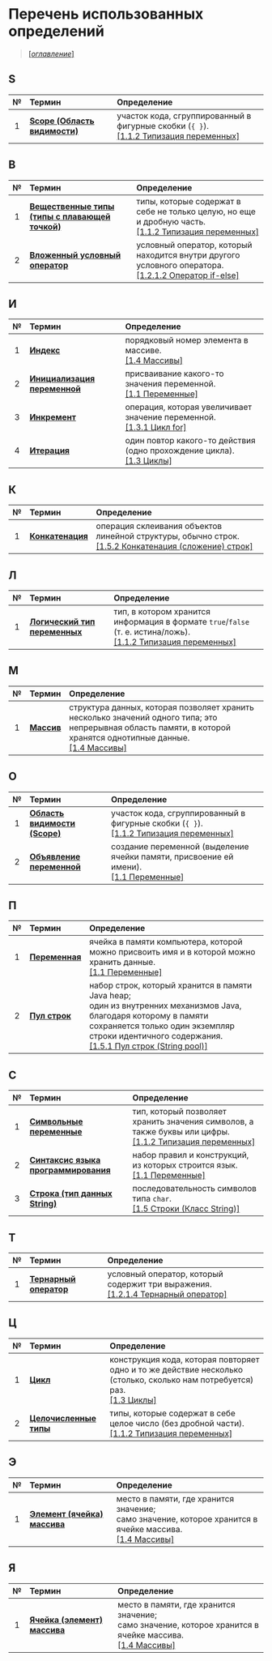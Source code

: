 # Перечень использованных определений

> [[_оглавление_]](../README.md/#оглавление)

## S

| № | Термин                                                                    | Определение                                                                                                                           |
|:-:|:--------------------------------------------------------------------------|:--------------------------------------------------------------------------------------------------------------------------------------|
| 1 | [**Scope (Область видимости)**](/conspect/1.md/#112-типизация-переменных) | участок кода, сгруппированный в фигурные скобки (`{ }`).<br/>[[1.1.2 Типизация переменных]](/conspect/1.md/#112-типизация-переменных) |

## В

| № | Термин                                                                                      | Определение                                                                                                                                         |
|:-:|:--------------------------------------------------------------------------------------------|:----------------------------------------------------------------------------------------------------------------------------------------------------|
| 1 | [**Вещественные типы (типы с плавающей точкой)**](/conspect/1.md/#112-типизация-переменных) | типы, которые содержат в себе не только целую, но еще и дробную часть.<br/>[[1.1.2 Типизация переменных]](/conspect/1.md/#112-типизация-переменных) |
| 2 | [**Вложенный условный оператор**](/conspect/1.md/#1212-оператор-if-else)                    | условный оператор, который находится внутри другого условного оператора.<br/>[[1.2.1.2 Оператор if-else]](/conspect/1.md/#1212-оператор-if-else)    |

## И

| № | Термин                                                        | Определение                                                                                             |
|:-:|:--------------------------------------------------------------|:--------------------------------------------------------------------------------------------------------|
| 1 | [**Индекс**](/conspect/1.md/#14-массивы)                      | порядковый номер элемента в массиве.<br/>[[1.4 Массивы]](/conspect/1.md/#14-массивы)                    |
| 2 | [**Инициализация переменной**](/conspect/1.md/#11-переменные) | присваивание какого-то значения переменной.<br/>[[1.1 Переменные]](/conspect/1.md/#11-переменные)       |
| 3 | [**Инкремент**](/conspect/1.md/#131-цикл-for)                 | операция, которая увеличивает значение переменной.<br/>[[1.3.1 Цикл for]](/conspect/1.md/#131-цикл-for) |
| 4 | [**Итерация**](/conspect/1.md/#13-циклы)                      | один повтор какого-то действия (одно прохождение цикла).<br/>[[1.3 Циклы]](/conspect/1.md/#13-циклы)    |

## К

| № | Термин                                                              | Определение                                                                                                                                                 |
|:-:|:--------------------------------------------------------------------|:------------------------------------------------------------------------------------------------------------------------------------------------------------|
| 1 | [**Конкатенация**](/conspect/1.md/#152-конкатенация-сложение-строк) | операция склеивания объектов линейной структуры, обычно строк.<br/>[[1.5.2 Конкатенация (сложение) строк]](/conspect/1.md/#152-конкатенация-сложение-строк) |

## Л

| № | Термин                                                                    | Определение                                                                                                                                                   |
|:-:|:--------------------------------------------------------------------------|:--------------------------------------------------------------------------------------------------------------------------------------------------------------|
| 1 | [**Логический тип переменных**](/conspect/1.md/#112-типизация-переменных) | тип, в котором хранится информация в формате `true`/`false` (т. е. истина/ложь).<br/>[[1.1.2 Типизация переменных]](/conspect/1.md/#112-типизация-переменных) |

## М

| № | Термин                                   | Определение                                                                                                                                                                                       |
|:-:|:-----------------------------------------|:--------------------------------------------------------------------------------------------------------------------------------------------------------------------------------------------------|
| 1 | [**Массив**](/conspect/1.md/#14-массивы) | структура данных, которая позволяет хранить несколько значений одного типа; это непрерывная область памяти, в которой хранятся однотипные данные.<br/>[[1.4 Массивы]](/conspect/1.md/#14-массивы) |

## О

| № | Термин                                                                    | Определение                                                                                                                           |
|:-:|:--------------------------------------------------------------------------|:--------------------------------------------------------------------------------------------------------------------------------------|
| 1 | [**Область видимости (Scope)**](/conspect/1.md/#112-типизация-переменных) | участок кода, сгруппированный в фигурные скобки (`{ }`).<br/>[[1.1.2 Типизация переменных]](/conspect/1.md/#112-типизация-переменных) |
| 2 | [**Объявление переменной**](/conspect/1.md/#11-переменные)                | создание переменной (выделение ячейки памяти, присвоение ей имени).<br/>[[1.1 Переменные]](/conspect/1.md/#11-переменные)             |

## П

| № | Термин                                                     | Определение                                                                                                                                                                                                                                                              |
|:-:|:-----------------------------------------------------------|:-------------------------------------------------------------------------------------------------------------------------------------------------------------------------------------------------------------------------------------------------------------------------|
| 1 | [**Переменная**](/conspect/1.md/#11-переменные)            | ячейка в памяти компьютера, которой можно присвоить имя и в которой можно хранить данные.<br/>[[1.1 Переменные]](/conspect/1.md/#11-переменные)                                                                                                                          |
| 2 | [**Пул строк**](/conspect/1.md/#151-пул-строк-string-pool) | набор строк, который хранится в памяти Java heap;<br/> один из внутренних механизмов Java, благодаря которому в памяти сохраняется только один экземпляр строки идентичного содержания.<br/>[[1.5.1 Пул строк (String pool)]](/conspect/1.md/#151-пул-строк-string-pool) |

## С

| № | Термин                                                                   | Определение                                                                                                                                             |
|:-:|:-------------------------------------------------------------------------|:--------------------------------------------------------------------------------------------------------------------------------------------------------|
| 1 | [**Символьные переменные**](/conspect/1.md/#112-типизация-переменных)    | тип, который позволяет хранить значения символов, а также буквы или цифры.<br/>[[1.1.2 Типизация переменных]](/conspect/1.md/#112-типизация-переменных) |
| 2 | [**Синтаксис языка программирования**](/conspect/1.md/#11-переменные)    | набор правил и конструкций, из которых строится язык.<br/>[[1.1 Переменные]](/conspect/1.md/#11-переменные)                                             |
| 3 | [**Строка (тип данных String)**](/conspect/1.md/#15-строки-класс-string) | последовательность символов типа `char`.<br/>[[1.5 Строки (Класс String)]](/conspect/1.md/#15-строки-класс-string)                                      |

## Т

| № | Термин                                                            | Определение                                                                                                                    |
|:-:|:------------------------------------------------------------------|:-------------------------------------------------------------------------------------------------------------------------------|
| 1 | [**Тернарный оператор**](/conspect/1.md/#1214-тернарный-оператор) | условный оператор, который содержит три выражения.<br/>[[1.2.1.4 Тернарный оператор]](/conspect/1.md/#1214-тернарный-оператор) |

## Ц

| № | Термин                                                             | Определение                                                                                                                                             |
|:-:|:-------------------------------------------------------------------|:--------------------------------------------------------------------------------------------------------------------------------------------------------|
| 1 | [**Цикл**](/conspect/1.md/#13-циклы)                               | конструкция кода, которая повторяет одно и то же действие несколько (столько, сколько нам потребуется) раз.<br/>[[1.3 Циклы]](/conspect/1.md/#13-циклы) |
| 2 | [**Целочисленные типы**](/conspect/1.md/#112-типизация-переменных) | типы, которые содержат в себе целое число (без дробной части).<br/>[[1.1.2 Типизация переменных]](/conspect/1.md/#112-типизация-переменных)             |

## Э

| № | Термин                                                     | Определение                                                                                                                                  |
|:-:|:-----------------------------------------------------------|:---------------------------------------------------------------------------------------------------------------------------------------------|
| 1 | [**Элемент (ячейка) массива**](/conspect/1.md/#14-массивы) | место в памяти, где хранится значение;<br/>само значение, которое хранится в ячейке массива.<br/>[[1.4 Массивы]](/conspect/1.md/#14-массивы) |

## Я

| № | Термин                                                     | Определение                                                                                                                                  |
|:-:|:-----------------------------------------------------------|:---------------------------------------------------------------------------------------------------------------------------------------------|
| 1 | [**Ячейка (элемент) массива**](/conspect/1.md/#14-массивы) | место в памяти, где хранится значение;<br/>само значение, которое хранится в ячейке массива.<br/>[[1.4 Массивы]](/conspect/1.md/#14-массивы) |